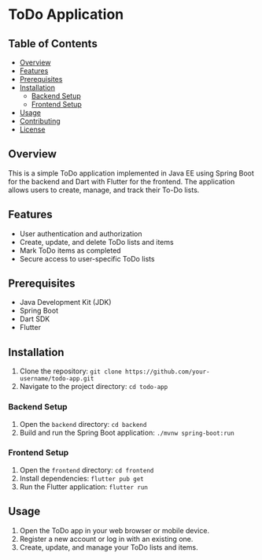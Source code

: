 # ToDo Application

## Table of Contents
- [Overview](#overview)
- [Features](#features)
- [Prerequisites](#prerequisites)
- [Installation](#installation)
  - [Backend Setup](#backend-setup)
  - [Frontend Setup](#frontend-setup)
- [Usage](#usage)
- [Contributing](#contributing)
- [License](#license)

## Overview
This is a simple ToDo application implemented in Java EE using Spring Boot for the backend and Dart with Flutter for the frontend. The application allows users to create, manage, and track their To-Do lists.

## Features
- User authentication and authorization
- Create, update, and delete ToDo lists and items
- Mark ToDo items as completed
- Secure access to user-specific ToDo lists

## Prerequisites
- Java Development Kit (JDK)
- Spring Boot
- Dart SDK
- Flutter

## Installation
1. Clone the repository: `git clone https://github.com/your-username/todo-app.git`
2. Navigate to the project directory: `cd todo-app`

### Backend Setup
1. Open the `backend` directory: `cd backend`
2. Build and run the Spring Boot application: `./mvnw spring-boot:run`

### Frontend Setup
1. Open the `frontend` directory: `cd frontend`
2. Install dependencies: `flutter pub get`
3. Run the Flutter application: `flutter run`

## Usage
1. Open the ToDo app in your web browser or mobile device.
2. Register a new account or log in with an existing one.
3. Create, update, and manage your ToDo lists and items.

